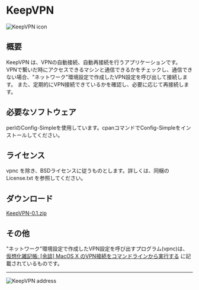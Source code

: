 # KeepVPN
![KeepVPN icon](http://hiroaki0404.github.com/KeepVPN/images/KeepVPN.png)

## 概要
KeepVPN は、VPNの自動接続、自動再接続を行うアプリケーションです。  
VPNで繋いだ時にアクセスできるマシンと通信できるかをチェックし、通信できない場合、"ネットワーク"環境設定で作成したVPN設定を呼び出して接続します。
また、定期的にVPN接続できているかを確認し、必要に応じて再接続します。

## 必要なソフトウェア
perlのConfig-Simpleを使用しています。cpanコマンドでConfig-Simpleをインストールしてください。

## ライセンス
vpnc を除き、BSDライセンスに従うものとします。詳しくは、同梱の License.txt を参照してください。

## ダウンロード
[KeepVPN-0.1.zip](http://hiroaki0404.github.com/KeepVPN/archive/KeepVPN-0.1.zip)

## その他
"ネットワーク"環境設定で作成したVPN設定を呼び出すプログラム(vpnc)は、  
[仮想化雑記帳: [余談] MacOS X のVPN接続をコマンドラインから実行する](http://virtnote.blogspot.jp/2012/02/macos-x-vpn.html)
に記載されているものです。

---  
![KeepVPN address](http://hiroaki0404.github.com/KeepVPN/images/mail.png)